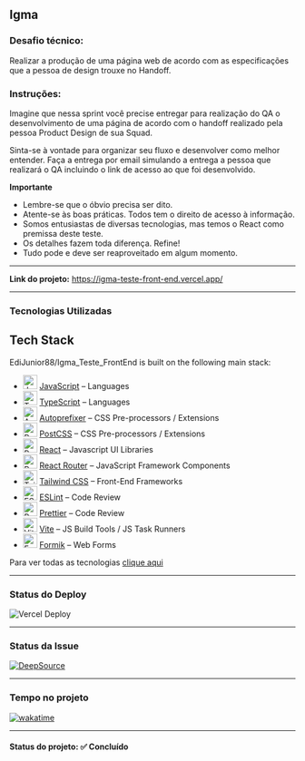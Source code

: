 <h2>Igma</h2>

<h3>Desafio técnico:</h3>

<p>Realizar a produção de uma página web de acordo com as especificações que a pessoa de design trouxe no Handoff.</p>

<h3>Instruções:</h3>

<p>Imagine que nessa sprint você precise entregar para realização do QA o desenvolvimento de uma página de acordo com o handoff realizado pela pessoa Product Design de sua Squad.</p>

<p>Sinta-se à vontade para organizar seu fluxo e desenvolver como melhor entender. Faça a entrega por email simulando a entrega a pessoa que realizará o QA incluindo o link de acesso ao que foi desenvolvido.</p>

<strong>Importante</strong>

<ul>
  <li>Lembre-se que o óbvio precisa ser dito.</li>
  <li>Atente-se às boas práticas. Todos tem o direito de acesso à informação.</li>
  <li>Somos entusiastas de diversas tecnologias, mas temos o React como premissa deste teste.</li>
  <li>Os detalhes fazem toda diferença. Refine!</li>
  <li>Tudo pode e deve ser reaproveitado em algum momento.</li>
</ul>

<hr>

<strong>Link do projeto:</strong> <a href="https://igma-teste-front-end.vercel.app/" target="_blank" >https://igma-teste-front-end.vercel.app/</a>

<hr>

<h3>Tecnologias Utilizadas</h3>

## Tech Stack
EdiJunior88/Igma_Teste_FrontEnd is built on the following main stack:

- <img width='25' height='25' src='https://img.stackshare.io/service/1209/javascript.jpeg' alt='JavaScript'/> [JavaScript](https://developer.mozilla.org/en-US/docs/Web/JavaScript) – Languages
- <img width='25' height='25' src='https://img.stackshare.io/service/1612/bynNY5dJ.jpg' alt='TypeScript'/> [TypeScript](http://www.typescriptlang.org) – Languages
- <img width='25' height='25' src='https://img.stackshare.io/service/2202/72d087642cfce6fef6f2dabec5bf49e8_400x400.png' alt='Autoprefixer'/> [Autoprefixer](https://github.com/postcss/autoprefixer) – CSS Pre-processors / Extensions
- <img width='25' height='25' src='https://img.stackshare.io/service/3339/rlFcjEdI.png' alt='PostCSS'/> [PostCSS](https://github.com/postcss/postcss) – CSS Pre-processors / Extensions
- <img width='25' height='25' src='https://img.stackshare.io/service/1020/OYIaJ1KK.png' alt='React'/> [React](https://reactjs.org/) – Javascript UI Libraries
- <img width='25' height='25' src='https://img.stackshare.io/service/3350/8261421.png' alt='React Router'/> [React Router](https://github.com/rackt/react-router) – JavaScript Framework Components
- <img width='25' height='25' src='https://img.stackshare.io/service/8158/default_660b7c41c3ba489cb581eec89c04655404258c19.png' alt='Tailwind CSS'/> [Tailwind CSS](https://tailwindcss.com) – Front-End Frameworks
- <img width='25' height='25' src='https://img.stackshare.io/service/3337/Q4L7Jncy.jpg' alt='ESLint'/> [ESLint](http://eslint.org/) – Code Review
- <img width='25' height='25' src='https://img.stackshare.io/service/7035/default_66f265943abed56bcdbfca1c866a4261b1fbb063.jpg' alt='Prettier'/> [Prettier](https://prettier.io/) – Code Review
- <img width='25' height='25' src='https://img.stackshare.io/service/21547/default_1aeac791cde11ff66cc0b20dcc6144eeb185c905.png' alt='Vite'/> [Vite](https://vitejs.dev/) – JS Build Tools / JS Task Runners
- <img width='25' height='25' src='https://img.stackshare.io/service/8846/preview.png' alt='Formik'/> [Formik](https://jaredpalmer.com/formik/) – Web Forms

Para ver todas as tecnologias [clique aqui](/techstack.md)

<hr>

<h3>Status do Deploy</h3>

<img src="https://therealsujitk-vercel-badge.vercel.app/?app=igma-teste-front-end&style=for-the-badge" alt="Vercel Deploy">

<hr>

<h3>Status da Issue</h3>

<a href="https://app.deepsource.com/gh/EdiJunior88/Igma_Teste_FrontEnd/" target="_blank"><img alt="DeepSource" title="DeepSource" src="https://app.deepsource.com/gh/EdiJunior88/Igma_Teste_FrontEnd.svg/?label=resolved+issues&show_trend=true&token=KDCyEgm3YBBI3dWrPCQp5b6n"/></a>

<hr>

<h3>Tempo no projeto</h3>

<p>
 <a href="https://wakatime.com/badge/user/e7b8ca2e-291c-4eca-846b-95eced7beff1/project/018d6059-5389-4d99-bd79-89a6db5a03d0">
  <img src="https://wakatime.com/badge/user/e7b8ca2e-291c-4eca-846b-95eced7beff1/project/018d6059-5389-4d99-bd79-89a6db5a03d0.svg" alt="wakatime">
 </a>
</p>

<hr>

<h4><b>Status do projeto:</b> ✅ Concluído</h4>
